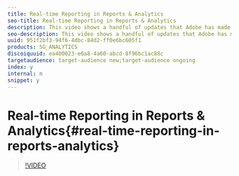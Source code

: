 ```yaml
---
title: Real-time Reporting in Reports & Analytics
seo-title: Real-time Reporting in Reports & Analytics
description: This video shows a handful of updates that Adobe has made to the Real-Time Report in Reports & Analytics in Adobe Analytics.
seo-description: This video shows a handful of updates that Adobe has made to the Real-Time Report in Reports & Analytics in Adobe Analytics.
uuid: 951f2bf3-94f6-4dbc-84d2-ff0e6bc605f1
products: SG_ANALYTICS
discoiquuid: ea400023-e6a8-4a60-abcd-8f96bc1ac88c
targetaudience: target-audience new;target-audience ongoing
index: y
internal: n
snippet: y
---
```


# Real-time Reporting in Reports & Analytics{#real-time-reporting-in-reports-analytics}

>[!VIDEO](https://video.tv.adobe.com/v/25454/?quality=12)

